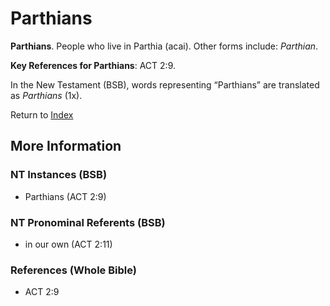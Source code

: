 # Parthians
**Parthians**. 
People who live in Parthia (acai). 
Other forms include: 
*Parthian*. 


**Key References for Parthians**: 
ACT 2:9. 




In the New Testament (BSB), words representing “Parthians” are translated as 
*Parthians* (1x). 


Return to [Index](00-Index.md)

## More Information

### NT Instances (BSB)

* Parthians (ACT 2:9)



### NT Pronominal Referents (BSB)

* in our own (ACT 2:11)



### References (Whole Bible)

* ACT 2:9



